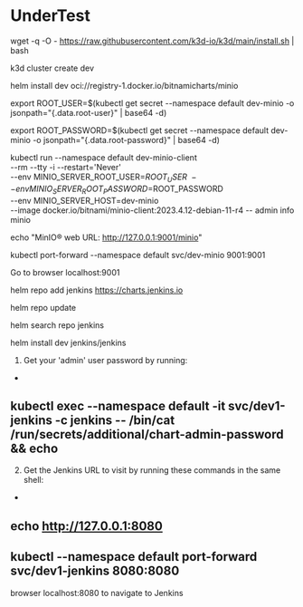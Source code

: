 # UnderTest

wget -q -O - https://raw.githubusercontent.com/k3d-io/k3d/main/install.sh | bash

k3d cluster create dev

helm install dev oci://registry-1.docker.io/bitnamicharts/minio

export ROOT_USER=$(kubectl get secret --namespace default dev-minio -o jsonpath="{.data.root-user}" | base64 -d)

export ROOT_PASSWORD=$(kubectl get secret --namespace default dev-minio -o jsonpath="{.data.root-password}" | base64 -d)

kubectl run --namespace default dev-minio-client \
     --rm --tty -i --restart='Never' \
     --env MINIO_SERVER_ROOT_USER=$ROOT_USER \
     --env MINIO_SERVER_ROOT_PASSWORD=$ROOT_PASSWORD \
     --env MINIO_SERVER_HOST=dev-minio \
     --image docker.io/bitnami/minio-client:2023.4.12-debian-11-r4 -- admin info minio
     
echo "MinIO&reg; web URL: http://127.0.0.1:9001/minio"

kubectl port-forward --namespace default svc/dev-minio 9001:9001

Go to browser localhost:9001

helm repo add jenkins https://charts.jenkins.io

helm repo update

helm search repo jenkins

helm install dev jenkins/jenkins

1. Get your 'admin' user password by running:
  -
  kubectl exec --namespace default -it svc/dev1-jenkins -c jenkins -- /bin/cat /run/secrets/additional/chart-admin-password && echo
  -
2. Get the Jenkins URL to visit by running these commands in the same shell:
  -
  echo http://127.0.0.1:8080
  -
  kubectl --namespace default port-forward svc/dev1-jenkins 8080:8080
  -
  browser localhost:8080 to navigate to Jenkins
